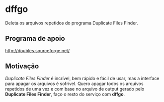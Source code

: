 # dffgo
Deleta os arquivos repetidos do programa Duplicate Files Finder.

## Programa de apoio

http://doubles.sourceforge.net/

## Motivação

_Duplicate Files Finder_ é incrível, bem rápido e fácil de usar, mas a interface para apagar os arquivos
é sofrível. Quero apagar todos os arquivos repetidos de uma vez e com base no arquivo de output gerado pelo
__Duplicate Files Finder__, faço o resto do serviço com __dffgo__.